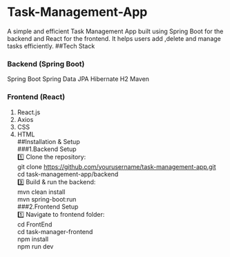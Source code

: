 # Task-Management-App
A simple and efficient Task Management App built using Spring Boot for the backend and React for the frontend. It helps users add ,delete and manage tasks efficiently.
##Tech Stack
### Backend (Spring Boot)
Spring Boot
Spring Data JPA
Hibernate
H2
Maven
### Frontend (React)
1. React.js<br/>
2. Axios<br/>
3. CSS <br/>
4. HTML<br/>
##Installation & Setup<br/>
###1.Backend Setup<br/>
1️⃣ Clone the repository:<br/>
git clone https://github.com/yourusername/task-management-app.git<br/>
cd task-management-app/backend<br/>
3️⃣ Build & run the backend:<br/>
mvn clean install  <br/>
mvn spring-boot:run<br/>
###2.Frontend Setup<br/>
1️⃣ Navigate to frontend folder:<br/>
cd FrontEnd<br/>
cd task-manager-frontend<br/>
npm install<br/>
npm run dev<br/>
